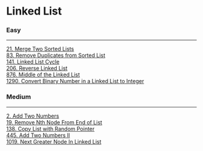 # Linked List

### Easy
---
[21. Merge Two Sorted Lists](solutions/0021-Merge%20Two%20Sorted%20Lists.md)</br>
[83. Remove Duplicates from Sorted List](solutions/0083-Remove%20Duplicates%20from%20Sorted%20List.md)</br>
[141. Linked List Cycle](solutions/0141-Linked%20List%20Cycle.md)</br>
[206. Reverse Linked List](solutions/0206-Reverse%20Linked%20List.md)</br>
[876. Middle of the Linked List](solutions/0876-Middle%20of%20the%20Linked%20List.md)</br>
[1290. Convert Binary Number in a Linked List to Integer](solutions/1290-Convert%20Binary%20Number%20in%20a%20Linked%20List%20to%20Integer.md)</br>

### Medium
---
[2. Add Two Numbers](solutions/0002-Add%20Two%20Numbers.md)</br>
[19. Remove Nth Node From End of List](solutions/0019-Remove%20Nth%20Node%20From%20End%20of%20List.md)</br>
[138. Copy List with Random Pointer](solutions/0138-Copy%20List%20with%20Random%20Pointer.md)</br>
[445. Add Two Numbers II](solutions/0445-Add%20Two%20Numbers%20II.md)</br>
[1019. Next Greater Node In Linked List](solutions/1019-Next%20Greater%20Node%20In%20Linked%20List.md)</br>